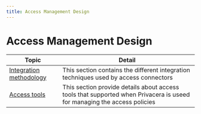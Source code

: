 ```yaml
---
title: Access Management Design
---
```


# Access Management Design

| Topic                                            | Detail                                                                                                                  |
|--------------------------------------------------|-------------------------------------------------------------------------------------------------------------------------|
| [Integration methodology](access_integrations.md) | This section contains the different integration techniques used by access connectors                                    |
| [Access tools](access_tools.md)                  | This section provide details about access tools that supported when Privacera is useed for managing the access policies |